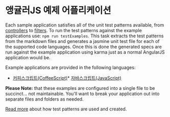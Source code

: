# 앵귤러JS 예제 어플리케이션

Each sample application satisfies all of the unit test patterns available, from [controllers](../patterns/controller.md) to [filters](../patterns/filter.md). To run the test patterns against the example applications use: `npm run testExamples`. This task extracts the test patterns from the markdown files and generates a jasmine unit test file for each of the supported code languages. Once this is done the generated specs are run against the example application using karma just as a normal AngularJS application would be.

Example applications are provided in the following languages:

* [커피스크립트(CoffeeScript)](coffeescript)* [자바스크립트(JavaScript)](javascript)

**Please Note:** that these examples are configured into a single file to be succinct... not maintainable. You'll want to break your application out into separate files and folders as needed.

[Read more](../#whats-an-angularjs-test-pattern) about how test patterns are used and created.
